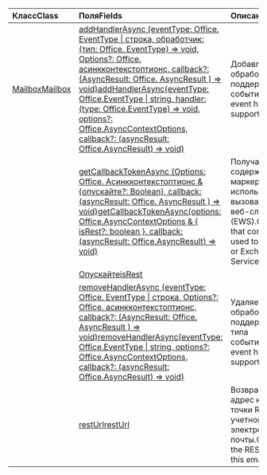 | <span data-ttu-id="089c1-101">Класс</span><span class="sxs-lookup"><span data-stu-id="089c1-101">Class</span></span> | <span data-ttu-id="089c1-102">Поля</span><span class="sxs-lookup"><span data-stu-id="089c1-102">Fields</span></span> | <span data-ttu-id="089c1-103">Описание</span><span class="sxs-lookup"><span data-stu-id="089c1-103">Description</span></span> |
|:---|:---|:---|
|[<span data-ttu-id="089c1-104">Mailbox</span><span class="sxs-lookup"><span data-stu-id="089c1-104">Mailbox</span></span>](/javascript/api/outlook/outlook.mailbox)|[<span data-ttu-id="089c1-105">addHandlerAsync (eventType: Office. EventType \| строка, обработчик: (тип: Office. EventType) => void, Options?: Office. асинкконтекстоптионс, callback?: (AsyncResult: Office. AsyncResult <void> ) => void)</span><span class="sxs-lookup"><span data-stu-id="089c1-105">addHandlerAsync(eventType: Office.EventType \| string, handler: (type: Office.EventType) => void, options?: Office.AsyncContextOptions, callback?: (asyncResult: Office.AsyncResult<void>) => void)</span></span>](/javascript/api/outlook/outlook.mailbox#addhandlerasync-eventtype--handler--type-)|<span data-ttu-id="089c1-106">Добавляет обработчик для поддерживаемого события.</span><span class="sxs-lookup"><span data-stu-id="089c1-106">Adds an event handler for a supported event.</span></span>|
||[<span data-ttu-id="089c1-107">getCallbackTokenAsync (Options: Office. Асинкконтекстоптионс & {опускайте?: Boolean}, callback: (asyncResult: Office. AsyncResult <string> ) => void)</span><span class="sxs-lookup"><span data-stu-id="089c1-107">getCallbackTokenAsync(options: Office.AsyncContextOptions & { isRest?: boolean }, callback: (asyncResult: Office.AsyncResult<string>) => void)</span></span>](/javascript/api/outlook/outlook.mailbox#getcallbacktokenasync-options--isrest--callback--asyncresult-)|<span data-ttu-id="089c1-108">Получает строку, содержащую маркер, используемый для вызова REST API или веб-служб Exchange (EWS).</span><span class="sxs-lookup"><span data-stu-id="089c1-108">Gets a string that contains a token used to call REST APIs or Exchange Web Services (EWS).</span></span>|
||[<span data-ttu-id="089c1-109">Опускайте</span><span class="sxs-lookup"><span data-stu-id="089c1-109">isRest</span></span>](/javascript/api/outlook/outlook.mailbox#isrest)||
||[<span data-ttu-id="089c1-110">removeHandlerAsync (eventType: Office. EventType \| строка, Options?: Office. асинкконтекстоптионс, callback?: (AsyncResult: Office. AsyncResult <void> ) => void)</span><span class="sxs-lookup"><span data-stu-id="089c1-110">removeHandlerAsync(eventType: Office.EventType \| string, options?: Office.AsyncContextOptions, callback?: (asyncResult: Office.AsyncResult<void>) => void)</span></span>](/javascript/api/outlook/outlook.mailbox#removehandlerasync-eventtype--options--callback--asyncresult-)|<span data-ttu-id="089c1-111">Удаляет обработчиков для поддерживаемого типа события.</span><span class="sxs-lookup"><span data-stu-id="089c1-111">Removes the event handlers for a supported event type.</span></span>|
||[<span data-ttu-id="089c1-112">restUrl</span><span class="sxs-lookup"><span data-stu-id="089c1-112">restUrl</span></span>](/javascript/api/outlook/outlook.mailbox#resturl)|<span data-ttu-id="089c1-113">Возвращает URL-адрес конечной точки REST для этой учетной записи электронной почты.</span><span class="sxs-lookup"><span data-stu-id="089c1-113">Gets the URL of the REST endpoint for this email account.</span></span>|
